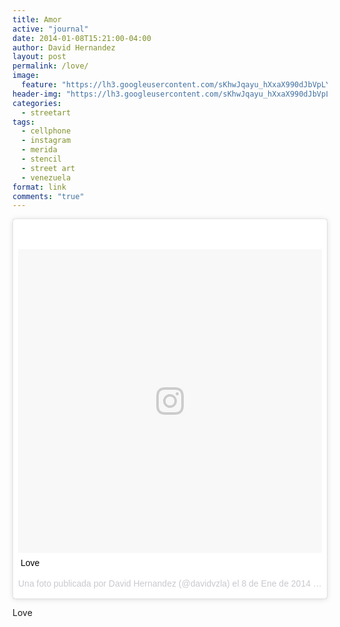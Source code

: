 ```yaml
---
title: Amor
active: "journal"
date: 2014-01-08T15:21:00-04:00
author: David Hernandez
layout: post
permalink: /love/
image: 
  feature: "https://lh3.googleusercontent.com/sKhwJqayu_hXxaX990dJbVpLY8MOktrX2Ae0lQguYHLzgJlGsbKx8wmyfeaoVch8zL0Mtu1pE0Iwhrqv7XlhvaBTDqnFDjJMkSVHGKXDOleludbuaa6WZbBziAUHOUY5BxPovJ3QHkPw4Z9P6AbN68DQj0M69RWSeMK0yccEj93KKND3ivePSco7Nt3f2pnFBAfCQ_yzE_XfgndJQlkvYjko4qptDfIEicKUFfUz6zBuFOBHAFpI40TU7ChXxp9PbPdaLXAXNJKsAJi8PHmZ8lxEFLqhKM9bJ3cLyWrfFNNMsZoocU6QByQC6P4obpIJiDo2mheslOmlCaOjKjN4UiFbW4FTcNANYBMIxBp7S1jjUTN7Pa6bgWKo6rIN6XqrONxiZY69Bgf6ORC90Rb-MGIeOg5KgT5Ugk9u7kTolWy42KBFdZbtA6NmYPdGP5GTUVzpeoP3Mpy--hKTprbmfQaiOmjQCo4zMfjJQhkADvOjIQ2bejkY04nQoB_ioESuhvO19e7KxD_GTt2sTYC7q7LDFzmlO1qBYu3efHBpcEcN6TLB-2DhtCwTCNn0OaVyRb0nr-S_pkYtWMOz1YH5rbJvKAHvluszj5JPAaz7wdxH1ktXSE7JIWGcxw=s640-no"
header-img: "https://lh3.googleusercontent.com/sKhwJqayu_hXxaX990dJbVpLY8MOktrX2Ae0lQguYHLzgJlGsbKx8wmyfeaoVch8zL0Mtu1pE0Iwhrqv7XlhvaBTDqnFDjJMkSVHGKXDOleludbuaa6WZbBziAUHOUY5BxPovJ3QHkPw4Z9P6AbN68DQj0M69RWSeMK0yccEj93KKND3ivePSco7Nt3f2pnFBAfCQ_yzE_XfgndJQlkvYjko4qptDfIEicKUFfUz6zBuFOBHAFpI40TU7ChXxp9PbPdaLXAXNJKsAJi8PHmZ8lxEFLqhKM9bJ3cLyWrfFNNMsZoocU6QByQC6P4obpIJiDo2mheslOmlCaOjKjN4UiFbW4FTcNANYBMIxBp7S1jjUTN7Pa6bgWKo6rIN6XqrONxiZY69Bgf6ORC90Rb-MGIeOg5KgT5Ugk9u7kTolWy42KBFdZbtA6NmYPdGP5GTUVzpeoP3Mpy--hKTprbmfQaiOmjQCo4zMfjJQhkADvOjIQ2bejkY04nQoB_ioESuhvO19e7KxD_GTt2sTYC7q7LDFzmlO1qBYu3efHBpcEcN6TLB-2DhtCwTCNn0OaVyRb0nr-S_pkYtWMOz1YH5rbJvKAHvluszj5JPAaz7wdxH1ktXSE7JIWGcxw=s640-no"
categories:
  - streetart
tags:
  - cellphone
  - instagram
  - merida
  - stencil
  - street art
  - venezuela
format: link
comments: "true"
---
```

<blockquote class="instagram-media" data-instgrm-captioned data-instgrm-version="7" style=" background:#FFF; border:0; border-radius:3px; box-shadow:0 0 1px 0 rgba(0,0,0,0.5),0 1px 10px 0 rgba(0,0,0,0.15); margin: 1px; max-width:658px; padding:0; width:99.375%; width:-webkit-calc(100% - 2px); width:calc(100% - 2px);"><div style="padding:8px;"> <div style=" background:#F8F8F8; line-height:0; margin-top:40px; padding:50% 0; text-align:center; width:100%;"> <div style=" background:url(data:image/png;base64,iVBORw0KGgoAAAANSUhEUgAAACwAAAAsCAMAAAApWqozAAAABGdBTUEAALGPC/xhBQAAAAFzUkdCAK7OHOkAAAAMUExURczMzPf399fX1+bm5mzY9AMAAADiSURBVDjLvZXbEsMgCES5/P8/t9FuRVCRmU73JWlzosgSIIZURCjo/ad+EQJJB4Hv8BFt+IDpQoCx1wjOSBFhh2XssxEIYn3ulI/6MNReE07UIWJEv8UEOWDS88LY97kqyTliJKKtuYBbruAyVh5wOHiXmpi5we58Ek028czwyuQdLKPG1Bkb4NnM+VeAnfHqn1k4+GPT6uGQcvu2h2OVuIf/gWUFyy8OWEpdyZSa3aVCqpVoVvzZZ2VTnn2wU8qzVjDDetO90GSy9mVLqtgYSy231MxrY6I2gGqjrTY0L8fxCxfCBbhWrsYYAAAAAElFTkSuQmCC); display:block; height:44px; margin:0 auto -44px; position:relative; top:-22px; width:44px;"></div></div> <p style=" margin:8px 0 0 0; padding:0 4px;"> <a href="https://www.instagram.com/p/i6afZpQT2V/" style=" color:#000; font-family:Arial,sans-serif; font-size:14px; font-style:normal; font-weight:normal; line-height:17px; text-decoration:none; word-wrap:break-word;" target="_blank">Love</a></p> <p style=" color:#c9c8cd; font-family:Arial,sans-serif; font-size:14px; line-height:17px; margin-bottom:0; margin-top:8px; overflow:hidden; padding:8px 0 7px; text-align:center; text-overflow:ellipsis; white-space:nowrap;">Una foto publicada por David Hernandez (@davidvzla) el <time style=" font-family:Arial,sans-serif; font-size:14px; line-height:17px;" datetime="2014-01-08T15:21:51+00:00">8 de Ene de 2014 a la(s) 7:21 PST</time></p></div></blockquote>
<script async defer src="//platform.instagram.com/en_US/embeds.js"></script>

Love
